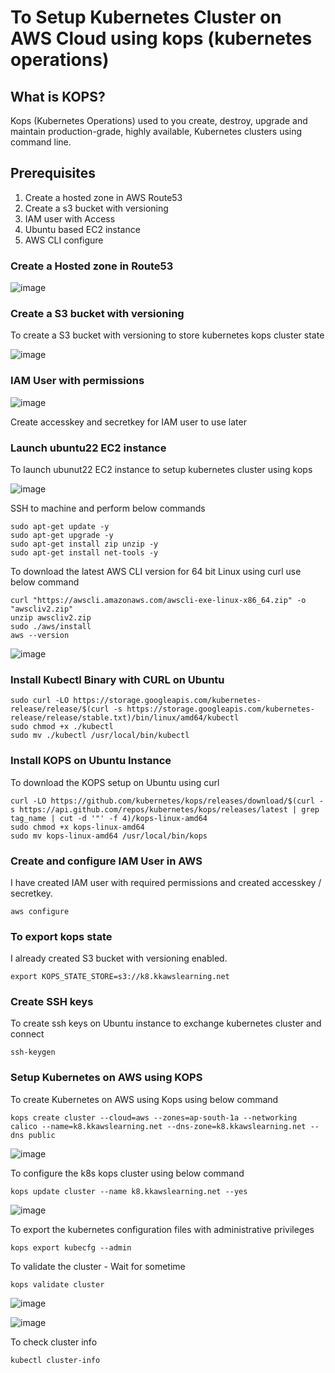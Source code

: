 # To Setup Kubernetes Cluster on AWS Cloud using kops (kubernetes operations)

## What is KOPS?

Kops (Kubernetes Operations) used to you create, destroy, upgrade and maintain production-grade, highly available, Kubernetes clusters using command line.

## Prerequisites

1. Create a hosted zone in AWS Route53
2. Create a s3 bucket with versioning
3. IAM user with Access
4. Ubuntu based EC2 instance
5. AWS CLI configure

### Create a Hosted zone in Route53

![image](https://github.com/kohlidevops/kops-to-setup-kubernetes/assets/100069489/e9200272-b765-4dc6-850c-66e6d4cdcaf1)

### Create a S3 bucket with versioning

To create a S3 bucket with versioning to store kubernetes kops cluster state

![image](https://github.com/kohlidevops/kops-to-setup-kubernetes/assets/100069489/81cf3cca-7740-41cc-b2a7-4319bef61dfe)

### IAM User with permissions

![image](https://github.com/kohlidevops/kops-to-setup-kubernetes/assets/100069489/3772d1c6-942f-43ce-96ff-374707afd137)

Create accesskey and secretkey for IAM user to use later

### Launch ubuntu22 EC2 instance

To launch ubunut22 EC2 instance to setup kubernetes cluster using kops

![image](https://github.com/kohlidevops/kops-to-setup-kubernetes/assets/100069489/0515bb38-1bd5-4945-a6f2-fc93d56262f0)

SSH to machine and perform below commands

```
sudo apt-get update -y
sudo apt-get upgrade -y
sudo apt-get install zip unzip -y
sudo apt-get install net-tools -y
```

To download the latest AWS CLI version for 64 bit Linux using curl use below command

```
curl "https://awscli.amazonaws.com/awscli-exe-linux-x86_64.zip" -o "awscliv2.zip"
unzip awscliv2.zip
sudo ./aws/install
aws --version
```

![image](https://github.com/kohlidevops/kops-to-setup-kubernetes/assets/100069489/9d247dfd-ba51-4db2-b253-75b0114f46e4)

### Install Kubectl Binary with CURL on Ubuntu

```
sudo curl -LO https://storage.googleapis.com/kubernetes-release/release/$(curl -s https://storage.googleapis.com/kubernetes-release/release/stable.txt)/bin/linux/amd64/kubectl
sudo chmod +x ./kubectl
sudo mv ./kubectl /usr/local/bin/kubectl
```

### Install KOPS on Ubuntu Instance

To download the KOPS  setup on Ubuntu using curl

```
curl -LO https://github.com/kubernetes/kops/releases/download/$(curl -s https://api.github.com/repos/kubernetes/kops/releases/latest | grep tag_name | cut -d '"' -f 4)/kops-linux-amd64
sudo chmod +x kops-linux-amd64
sudo mv kops-linux-amd64 /usr/local/bin/kops
```

### Create and configure IAM User in AWS

I have created IAM user with required permissions and created accesskey / secretkey.

```
aws configure
```

### To export kops state

I already created S3 bucket with versioning enabled.

```
export KOPS_STATE_STORE=s3://k8.kkawslearning.net
```

### Create SSH keys

To create ssh keys on Ubuntu instance to exchange kubernetes cluster and connect

```
ssh-keygen
```

### Setup Kubernetes on AWS using KOPS

To create Kubernetes  on AWS using Kops using below command

```
kops create cluster --cloud=aws --zones=ap-south-1a --networking calico --name=k8.kkawslearning.net --dns-zone=k8.kkawslearning.net --dns public
```
![image](https://github.com/kohlidevops/kops-to-setup-kubernetes/assets/100069489/19f3c50d-0398-42b8-b169-884b2d5202e6)

To configure the k8s kops cluster using below command

```
kops update cluster --name k8.kkawslearning.net --yes
```

![image](https://github.com/kohlidevops/kops-to-setup-kubernetes/assets/100069489/9461c7e7-1e5c-404e-bb33-deaf5d7f65b0)

To export the kubernetes configuration files with administrative privileges

```
kops export kubecfg --admin
```

To validate the cluster - Wait for sometime

```
kops validate cluster
```

![image](https://github.com/kohlidevops/kops-to-setup-kubernetes/assets/100069489/bd30a85a-6846-4a42-bcc9-db06dec733bf)

![image](https://github.com/kohlidevops/kops-to-setup-kubernetes/assets/100069489/cac827c0-660c-46e8-9853-f07ab10bd26e)

To check cluster info

```
kubectl cluster-info
```

